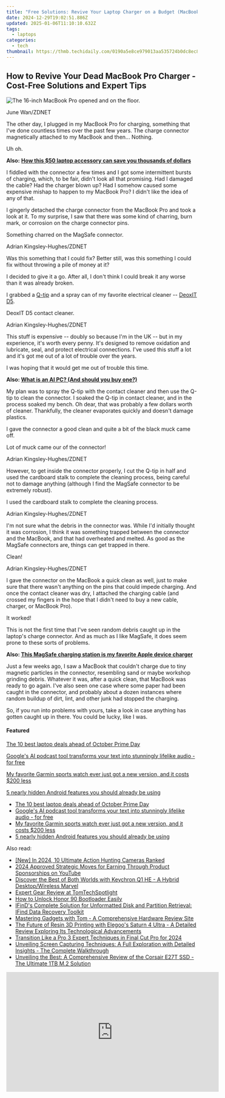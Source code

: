 ```yaml
---
title: "Free Solutions: Revive Your Laptop Charger on a Budget (MacBook Pro Case Study) - Tips From ZDNet"
date: 2024-12-29T19:02:51.886Z
updated: 2025-01-06T11:10:10.632Z
tags:
  - laptops
categories:
  - tech
thumbnail: https://thmb.techidaily.com/0190a5e8ce979013aa535724b0dc8ec8d018ff0f571a11067b3efc6f1f0245eb.jpg
---
```


## How to Revive Your Dead MacBook Pro Charger - Cost-Free Solutions and Expert Tips

![The 16-inch MacBook Pro opened and on the floor.](https://www.zdnet.com/a/img/resize/2ae65e6d21b99a869adbc6f421b9308cc02a92e5/2023/03/30/e9341dbc-4178-4896-a55e-0c986c6411d5/macbook-pro-16-display.jpg?auto=webp&width=1280)

June Wan/ZDNET

The other day, I plugged in my MacBook Pro for charging, something that I've done countless times over the past few years. The charge connector magnetically attached to my MacBook and then... Nothing.

Uh oh.

**Also:** [**How this $50 laptop accessory can save you thousands of dollars**](https://www.zdnet.com/home-and-office/how-this-50-laptop-accessory-can-save-you-thousands-of-dollars/)

I fiddled with the connector a few times and I got some intermittent bursts of charging, which, to be fair, didn't look all that promising. Had I damaged the cable? Had the charger blown up? Had I somehow caused some expensive mishap to happen to my MacBook Pro? I didn't like the idea of any of that.

I gingerly detached the charge connector from the MacBook Pro and took a look at it. To my surprise, I saw that there was some kind of charring, burn mark, or corrosion on the charge connector pins.

Something charred on the MagSafe connector.

Adrian Kingsley-Hughes/ZDNET

Was this something that I could fix? Better still, was this something I could fix without throwing a pile of money at it?

I decided to give it a go. After all, I don't think I could break it any worse than it was already broken.

I grabbed a [Q-tip](https://buy.geni.us/Proxy.ashx?TSID=368250&GR%5FURL=https%3A%2F%2Fwww.amazon.com%2FQ-tips-Cotton-Swabs-Original-500%2Fdp%2FB0014CZ16Q%3Ftag%3Dzd-buy-button-20%26ascsubtag%3D%5F%5FCOM%5FCLICK%5FID%5F%5F%7C56cc7f12-d455-48d3-bed5-084660eb6de5%7Cdtp&dtb=1) and a spray can of my favorite electrical cleaner -- [DeoxIT D5](https://buy.geni.us/Proxy.ashx?TSID=368250&GR%5FURL=https%3A%2F%2Fwww.amazon.com%2FHosa-D5S-6-DeoxIT-Contact-Cleaner%2Fdp%2FB00006LVEU%3Ftag%3Dzd-buy-button-20%26ascsubtag%3D%5F%5FCOM%5FCLICK%5FID%5F%5F%7C56cc7f12-d455-48d3-bed5-084660eb6de5%7Cdtp&dtb=1). 

DeoxIT D5 contact cleaner.

Adrian Kingsley-Hughes/ZDNET

This stuff is expensive -- doubly so because I'm in the UK -- but in my experience, it's worth every penny. It's designed to remove oxidation and lubricate, seal, and protect electrical connections. I've used this stuff a lot and it's got me out of a lot of trouble over the years.

I was hoping that it would get me out of trouble this time.

**Also: [What is an AI PC? (And should you buy one?)](https://www.zdnet.com/article/what-is-an-ai-pc-and-should-you-buy-one/)**

My plan was to spray the Q-tip with the contact cleaner and then use the Q-tip to clean the connector. I soaked the Q-tip in contact cleaner, and in the process soaked my bench. Oh dear, that was probably a few dollars worth of cleaner. Thankfully, the cleaner evaporates quickly and doesn't damage plastics.

I gave the connector a good clean and quite a bit of the black muck came off. 

Lot of muck came our of the connector!

Adrian Kingsley-Hughes/ZDNET

However, to get inside the connector properly, I cut the Q-tip in half and used the cardboard stalk to complete the cleaning process, being careful not to damage anything (although I find the MagSafe connector to be extremely robust).

I used the cardboard stalk to complete the cleaning process.

Adrian Kingsley-Hughes/ZDNET

I'm not sure what the debris in the connector was. While I'd initially thought it was corrosion, I think it was something trapped between the connector and the MacBook, and that had overheated and melted. As good as the MagSafe connectors are, things can get trapped in there.

Clean!

Adrian Kingsley-Hughes/ZDNET

I gave the connector on the MacBook a quick clean as well, just to make sure that there wasn't anything on the pins that could impede charging. And once the contact cleaner was dry, I attached the charging cable (and crossed my fingers in the hope that I didn't need to buy a new cable, charger, or MacBook Pro).

It worked!

This is not the first time that I've seen random debris caught up in the laptop's charge connector. And as much as I like MagSafe, it does seem prone to these sorts of problems. 

**Also: [This MagSafe charging station is my favorite Apple device charger](https://www.zdnet.com/home-and-office/this-magsafe-charging-station-is-my-favorite-apple-device-charger/)**

Just a few weeks ago, I saw a MacBook that couldn't charge due to tiny magnetic particles in the connector, resembling sand or maybe workshop grinding debris. Whatever it was, after a quick clean, that MacBook was ready to go again. I've also seen one case where some paper had been caught in the connector, and probably about a dozen instances where random buildup of dirt, lint, and other junk had stopped the charging.

So, if you run into problems with yours, take a look in case anything has gotten caught up in there. You could be lucky, like I was.

#### Featured

[The 10 best laptop deals ahead of October Prime Day](https://www.zdnet.com/article/best-early-prime-day-laptop-deals-2024/ "The 10 best laptop deals ahead of October Prime Day")

[Google's AI podcast tool transforms your text into stunningly lifelike audio - for free](https://www.zdnet.com/article/googles-ai-podcast-tool-transforms-your-text-into-stunningly-lifelike-audio-for-free/ "Google's AI podcast tool transforms your text into stunningly lifelike audio - for free")

[My favorite Garmin sports watch ever just got a new version, and it costs $200 less](https://www.zdnet.com/article/my-favorite-garmin-sports-watch-ever-just-got-a-new-version-and-it-costs-200-less/ "My favorite Garmin sports watch ever just got a new version, and it costs $200 less")

[5 nearly hidden Android features you should already be using](https://www.zdnet.com/article/5-nearly-hidden-android-features-you-should-already-be-using/ "5 nearly hidden Android features you should already be using")

* [The 10 best laptop deals ahead of October Prime Day](https://www.zdnet.com/article/best-early-prime-day-laptop-deals-2024/ "The 10 best laptop deals ahead of October Prime Day")
* [Google's AI podcast tool transforms your text into stunningly lifelike audio - for free](https://www.zdnet.com/article/googles-ai-podcast-tool-transforms-your-text-into-stunningly-lifelike-audio-for-free/ "Google's AI podcast tool transforms your text into stunningly lifelike audio - for free")
* [My favorite Garmin sports watch ever just got a new version, and it costs $200 less](https://www.zdnet.com/article/my-favorite-garmin-sports-watch-ever-just-got-a-new-version-and-it-costs-200-less/ "My favorite Garmin sports watch ever just got a new version, and it costs $200 less")
* [5 nearly hidden Android features you should already be using](https://www.zdnet.com/article/5-nearly-hidden-android-features-you-should-already-be-using/ "5 nearly hidden Android features you should already be using")

<ins class="adsbygoogle"
     style="display:block"
     data-ad-format="autorelaxed"
     data-ad-client="ca-pub-7571918770474297"
     data-ad-slot="1223367746"></ins>

<ins class="adsbygoogle"
     style="display:block"
     data-ad-client="ca-pub-7571918770474297"
     data-ad-slot="8358498916"
     data-ad-format="auto"
     data-full-width-responsive="true"></ins>

<span class="atpl-alsoreadstyle">Also read:</span>
<div><ul>
<li><a href="https://fox-boxes.techidaily.com/new-in-2024-10-ultimate-action-hunting-cameras-ranked/"><u>[New] In 2024, 10 Ultimate Action Hunting Cameras Ranked</u></a></li>
<li><a href="https://article-tips.techidaily.com/2024-approved-strategic-moves-for-earning-through-product-sponsorships-on-youtube/"><u>2024 Approved Strategic Moves for Earning Through Product Sponsorships on YouTube</u></a></li>
<li><a href="https://hardware-reviews.techidaily.com/discover-the-best-of-both-worlds-with-keychron-q1-he-a-hybrid-desktopwireless-marvel/"><u>Discover the Best of Both Worlds with Keychron Q1 HE - A Hybrid Desktop/Wireless Marvel</u></a></li>
<li><a href="https://hardware-reviews.techidaily.com/expert-gear-review-at-tomtechspotlight/"><u>Expert Gear Review at TomTechSpotlight</u></a></li>
<li><a href="https://unlock-android.techidaily.com/how-to-unlock-honor-90-bootloader-easily-by-drfone-android/"><u>How to Unlock Honor 90 Bootloader Easily</u></a></li>
<li><a href="https://solve-manuals.techidaily.com/ifinds-complete-solution-for-unformatted-disk-and-partition-retrieval-ifind-data-recovery-toolkit/"><u>IFinD's Complete Solution for Unformatted Disk and Partition Retrieval: IFind Data Recovery Toolkit</u></a></li>
<li><a href="https://hardware-reviews.techidaily.com/mastering-gadgets-with-tom-a-comprehensive-hardware-review-site/"><u>Mastering Gadgets with Tom - A Comprehensive Hardware Review Site</u></a></li>
<li><a href="https://hardware-reviews.techidaily.com/the-future-of-resin-3d-printing-with-elegoos-saturn-4-ultra-a-detailed-review-exploring-its-technological-advancements/"><u>The Future of Resin 3D Printing with Elegoo's Saturn 4 Ultra - A Detailed Review Exploring Its Technological Advancements</u></a></li>
<li><a href="https://ai-video-tools.techidaily.com/transition-like-a-pro-3-expert-techniques-in-final-cut-pro-for-2024/"><u>Transition Like a Pro 3 Expert Techniques in Final Cut Pro for 2024</u></a></li>
<li><a href="https://tech-revival.techidaily.com/unveiling-screen-capturing-techniques-a-full-exploration-with-detailed-insights-the-complete-walkthrough/"><u>Unveiling Screen Capturing Techniques: A Full Exploration with Detailed Insights - The Complete Walkthrough</u></a></li>
<li><a href="https://hardware-reviews.techidaily.com/unveiling-the-best-a-comprehensive-review-of-the-corsair-e27t-ssd-the-ultimate-1tb-m2-solution/"><u>Unveiling the Best: A Comprehensive Review of the Corsair E27T SSD - The Ultimate 1TB M.2 Solution</u></a></li>
</ul></div>

<!-- affiliate ads begin -->
<iframe width="560" height="315" src="https://www.youtube.com/embed/fqBKCGAKHmA?si=OkoaI17nE5qNqTHj" title="YouTube video player" frameborder="0" allow="accelerometer; autoplay; clipboard-write; encrypted-media; gyroscope; picture-in-picture; web-share" referrerpolicy="strict-origin-when-cross-origin" allowfullscreen></iframe>
<!-- affiliate ads end -->

